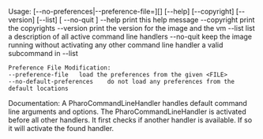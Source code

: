 Usage: [--no-preferences|--preference-file=<FILE>][<subcommand>] [--help] [--copyright] [--version] [--list] [ --no-quit ]	--help       print this help message	--copyright  print the copyrights	--version    print the version for the image and the vm	--list       list a description of all active command line handlers	--no-quit    keep the image running without activating any other command line handler	<subcommand> a valid subcommand in --list		Preference File Modification:	--preference-file   load the preferences from the given <FILE>	--no-default-preferences    do not load any preferences from the default locations	Documentation:A PharoCommandLineHandler handles default command line arguments and options.The PharoCommandLineHandler is activated before all other handlers. It first checks if another handler is available. If so it will activate the found handler.